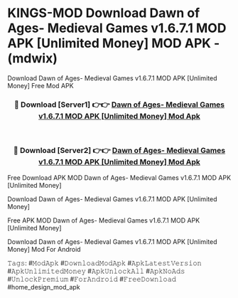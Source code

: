 # KINGS-MOD Download Dawn of Ages- Medieval Games v1.6.7.1 MOD APK [Unlimited Money] MOD APK - (mdwix)
Download Dawn of Ages- Medieval Games v1.6.7.1 MOD APK [Unlimited Money] Free Mod APK

<div align="center">
<h3>🔴 Download [Server1] 👉👉 <a href="https://apk-comot.site?title=Dawn_of_Ages-_Medieval_Games_v1.6.7.1_MOD_APK_[Unlimited_Money]">Dawn of Ages- Medieval Games v1.6.7.1 MOD APK [Unlimited Money] Mod Apk</a></h3><br>

<h3>🔴 Download [Server2] 👉👉 <a href="https://apk-comot.site?title=Dawn_of_Ages-_Medieval_Games_v1.6.7.1_MOD_APK_[Unlimited_Money]">Dawn of Ages- Medieval Games v1.6.7.1 MOD APK [Unlimited Money] Mod Apk</a></h3>
</div>


Free Download APK MOD Dawn of Ages- Medieval Games v1.6.7.1 MOD APK [Unlimited Money]

Download Dawn of Ages- Medieval Games v1.6.7.1 MOD APK [Unlimited Money] 

Free APK MOD Dawn of Ages- Medieval Games v1.6.7.1 MOD APK [Unlimited Money] 

Download Dawn of Ages- Medieval Games v1.6.7.1 MOD APK [Unlimited Money] Mod For Android

𝚃𝚊𝚐𝚜: #𝙼𝚘𝚍𝙰𝚙𝚔 #𝙳𝚘𝚠𝚗𝚕𝚘𝚊𝚍𝙼𝚘𝚍𝙰𝚙𝚔 #𝙰𝚙𝚔𝙻𝚊𝚝𝚎𝚜𝚝𝚅𝚎𝚛𝚜𝚒𝚘𝚗 #𝙰𝚙𝚔𝚄𝚗𝚕𝚒𝚖𝚒𝚝𝚎𝚍𝙼𝚘𝚗𝚎𝚢 #𝙰𝚙𝚔𝚄𝚗𝚕𝚘𝚌𝚔𝙰𝚕𝚕 #𝙰𝚙𝚔𝙽𝚘𝙰𝚍𝚜 #𝚄𝚗𝚕𝚘𝚌𝚔𝙿𝚛𝚎𝚖𝚒𝚞𝚖 #𝙵𝚘𝚛𝙰𝚗𝚍𝚛𝚘𝚒𝚍 #𝙵𝚛𝚎𝚎𝙳𝚘𝚠𝚗𝚕𝚘𝚊𝚍 #home_design_mod_apk
